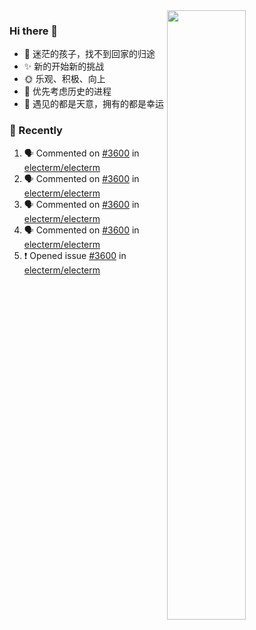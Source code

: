 <picture>
    <source media="(prefers-color-scheme: dark)" srcset="https://github-readme-stats-ouuan.vercel.app/api?username=lizhongyue248&theme=dark&show_icons=true">
    <img align="right" width="50%" src="https://github-readme-stats-ouuan.vercel.app/api?username=lizhongyue248&show_icons=true">
</picture>

### Hi there 👋

- 🌱 迷茫的孩子，找不到回家的归途
- ✨ 新的开始新的挑战
- 🌞 乐观、积极、向上
- 📯 优先考虑历史的进程
- 🌷 遇见的都是天意，拥有的都是幸运


<!--
**lizhongyue248/lizhongyue248** is a ✨ _special_ ✨ repository because its `README.md` (this file) appears on your GitHub profile.

Here are some ideas to get you started:

- 🔭 I’m currently working on ...
- 🌱 I’m currently learning ...
- 👯 I’m looking to collaborate on ...
- 🤔 I’m looking for help with ...
- 💬 Ask me about ...
- 📫 How to reach me: ...
- 😄 Pronouns: ...
- ⚡ Fun fact: ...
-->

### 🚀 Recently

<!--START_SECTION:activity-->
1. 🗣 Commented on [#3600](https://github.com/electerm/electerm/issues/3600#issuecomment-2362700295) in [electerm/electerm](https://github.com/electerm/electerm)
2. 🗣 Commented on [#3600](https://github.com/electerm/electerm/issues/3600#issuecomment-2362568983) in [electerm/electerm](https://github.com/electerm/electerm)
3. 🗣 Commented on [#3600](https://github.com/electerm/electerm/issues/3600#issuecomment-2362526627) in [electerm/electerm](https://github.com/electerm/electerm)
4. 🗣 Commented on [#3600](https://github.com/electerm/electerm/issues/3600#issuecomment-2360434199) in [electerm/electerm](https://github.com/electerm/electerm)
5. ❗ Opened issue [#3600](https://github.com/electerm/electerm/issues/3600) in [electerm/electerm](https://github.com/electerm/electerm)
<!--END_SECTION:activity-->
